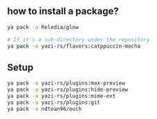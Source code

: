## how to install a package?

```bash
ya pack -a Reledia/glow

# If it's a sub-directory under the repository
ya pack -a yazi-rs/flavors:catppuccin-mocha
```

## Setup

```bash
ya pack -a yazi-rs/plugins:max-preview
ya pack -a yazi-rs/plugins:hide-preview
ya pack -a yazi-rs/plugins:mime-ext
ya pack -a yazi-rs/plugins:git
ya pack -a ndtoan96/ouch
```

